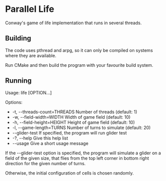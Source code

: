 # Parallel Life

Conway's game of life implementation that runs in several threads.

## Building

The code uses pthread and arpg, so it can only be compiled on systems where they are available.

Run CMake and then build the program with your favourite build system.

## Running

Usage: life [OPTION...]

Options:  
* -t, --threads-count=THREADS   Number of threads (default: 1)
* -w, --field-width=WIDTH    Width of game field (default: 10)
* -h, --field-height=HEIGHT  Height of game field (default: 10)
* -l, --game-length=TURNS    Number of turns to simulate (default: 20)
* --glider-test          If specified, the program will run glider test
* -?, --help                 Give this help list
* --usage                Give a short usage message

If the --glider-test option is specified, the program will simulate a glider on
a field of the given size, that flies from the top left corner in bottom right
direction for the given number of turns.

Otherwise, the initial configuration of cells is chosen randomly.
